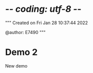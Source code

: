 # -*- coding: utf-8 -*-
"""
Created on Fri Jan 28 10:37:44 2022

@author: E7490
"""
# Demo 2

New demo